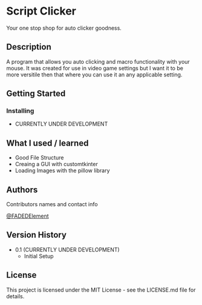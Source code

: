 # Script Clicker

Your one stop shop for auto clicker goodness.

## Description

A program that allows you auto clicking and macro functionality with your mouse. It was created for use in video game settings but I want it to be more versitile then that where you can use it an any applicable setting.

## Getting Started

### Installing

* CURRENTLY UNDER DEVELOPMENT

## What I used / learned
* Good File Structure
* Creaing a GUI with customtkinter
* Loading Images with the pillow library

## Authors

Contributors names and contact info

[@FADEDElement](https://www.youtube.com/c/FADEDElement)

## Version History

* 0.1 (CURRENTLY UNDER DEVELOPMENT)
    * Initial Setup

## License

This project is licensed under the MIT License - see the LICENSE.md file for details.
